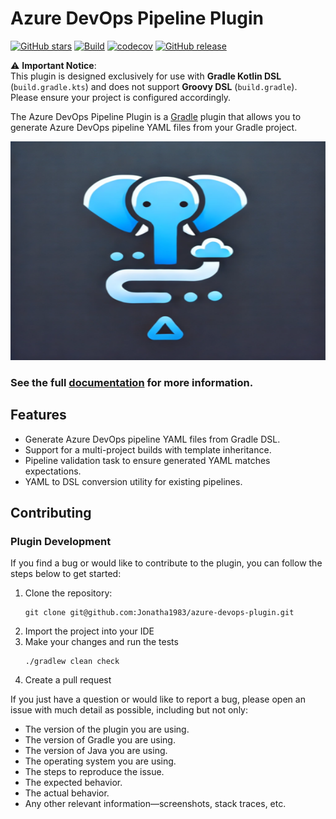 # Azure DevOps Pipeline Plugin

[![GitHub stars](https://img.shields.io/github/stars/Jonatha1983/azure-devops-plugin?style=social)](https://github.com/Jonatha1983/azure-devops-plugin/stargazers)
[![Build](https://github.com/Jonatha1983/azure-devops-plugin/actions/workflows/build.yaml/badge.svg?branch=main)](https://github.com/Jonatha1983/azure-devops-plugin/actions/workflows/build.yaml)
[![codecov](https://codecov.io/gh/Jonatha1983/azure-devops-plugin/graph/badge.svg?token=7011WZ10IR)](https://codecov.io/gh/Jonatha1983/azure-devops-plugin)
[![GitHub release](https://img.shields.io/github/v/release/Jonatha1983/azure-devops-plugin?label=Latest%20Release&style=flat-square&color=blue)](https://github.com/Jonatha1983/azure-devops-plugin/releases/latest)

⚠️ **Important Notice**:  
This plugin is designed exclusively for use with **Gradle Kotlin DSL** (`build.gradle.kts`) and does not support **Groovy DSL** (`build.gradle`). Please ensure your project is
configured accordingly.

The Azure DevOps Pipeline Plugin is a [Gradle](https://docs.gradle.org/current/userguide/userguide.html) plugin that
allows you to generate Azure DevOps pipeline YAML files from your Gradle project.

<img src=".idea/icon.png" alt="Azure DevOps Pipelines Plugin" style="width: 600px; height: 350px;" />

### See the full [documentation](https://jonatha1983.github.io/azure-devops-plugin/azure-devops-pipeline-plugin.html) for more information.

## Features

- Generate Azure DevOps pipeline YAML files from Gradle DSL.
- Support for a multi-project builds with template inheritance.
- Pipeline validation task to ensure generated YAML matches expectations.
- YAML to DSL conversion utility for existing pipelines.

## Contributing

### Plugin Development

If you find a bug or would like to contribute to the plugin, you can follow the steps below to get started:

1. Clone the repository:
    ```shell 
    git clone git@github.com:Jonatha1983/azure-devops-plugin.git
    ```
2. Import the project into your IDE
3. Make your changes and run the tests
    ```shell
    ./gradlew clean check
    ```
4. Create a pull request

If you just have a question or would like to report a bug, please open an issue with much detail as possible, including but not only:

- The version of the plugin you are using.
- The version of Gradle you are using.
- The version of Java you are using.
- The operating system you are using.
- The steps to reproduce the issue.
- The expected behavior.
- The actual behavior.
- Any other relevant information—screenshots, stack traces, etc.